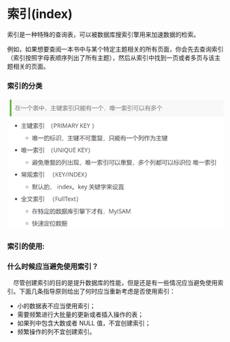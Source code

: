# 索引\(index\)

索引是一种特殊的查询表，可以被数据库搜索引擎用来加速数据的检索。

例如，如果想要查阅一本书中与某个特定主题相关的所有页面，你会先去查询索引（索引按照字母表顺序列出了所有主题），然后从索引中找到一页或者多页与该主题相关的页面。

### 索引的分类

![](.gitbook/assets/image%20%2828%29.png)

### 索引的使用:



### 什么时候应当避免使用索引？

　尽管创建索引的目的是提升数据库的性能，但是还是有一些情况应当避免使用索引。下面几条指导原则给出了何时应当重新考虑是否使用索引：

* 小的数据表不应当使用索引；
* 需要频繁进行大批量的更新或者插入操作的表；
* 如果列中包含大数或者 NULL 值，不宜创建索引；
* 频繁操作的列不宜创建索引。

